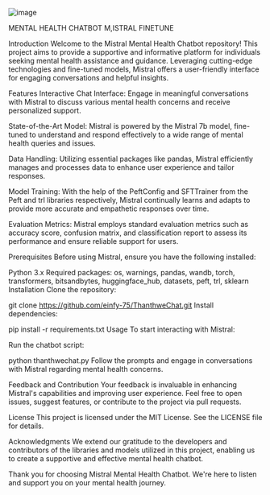 ![image](https://github.com/einfy-75/ThanthweChat/assets/130383529/154b4679-701a-4c27-8fe0-0cf0b11a123d)

MENTAL HEALTH CHATBOT M,ISTRAL FINETUNE 

Introduction
Welcome to the Mistral Mental Health Chatbot repository! This project aims to provide a supportive and informative platform for individuals seeking mental health assistance and guidance. Leveraging cutting-edge technologies and fine-tuned models, Mistral offers a user-friendly interface for engaging conversations and helpful insights.

Features
Interactive Chat Interface: Engage in meaningful conversations with Mistral to discuss various mental health concerns and receive personalized support.

State-of-the-Art Model: Mistral is powered by the Mistral 7b model, fine-tuned to understand and respond effectively to a wide range of mental health queries and issues.

Data Handling: Utilizing essential packages like pandas, Mistral efficiently manages and processes data to enhance user experience and tailor responses.

Model Training: With the help of the PeftConfig and SFTTrainer from the Peft and trl libraries respectively, Mistral continually learns and adapts to provide more accurate and empathetic responses over time.

Evaluation Metrics: Mistral employs standard evaluation metrics such as accuracy score, confusion matrix, and classification report to assess its performance and ensure reliable support for users.

Prerequisites
Before using Mistral, ensure you have the following installed:

Python 3.x
Required packages: os, warnings, pandas, wandb, torch, transformers, bitsandbytes, huggingface_hub, datasets, peft, trl, sklearn
Installation
Clone the repository:


git clone https://github.com/einfy-75/ThanthweChat.git
Install dependencies:


pip install -r requirements.txt
Usage
To start interacting with Mistral:

Run the chatbot script:


python thanthwechat.py
Follow the prompts and engage in conversations with Mistral regarding mental health concerns.

Feedback and Contribution
Your feedback is invaluable in enhancing Mistral's capabilities and improving user experience. Feel free to open issues, suggest features, or contribute to the project via pull requests.

License
This project is licensed under the MIT License. See the LICENSE file for details.

Acknowledgments
We extend our gratitude to the developers and contributors of the libraries and models utilized in this project, enabling us to create a supportive and effective mental health chatbot.

Thank you for choosing Mistral Mental Health Chatbot. We're here to listen and support you on your mental health journey.
